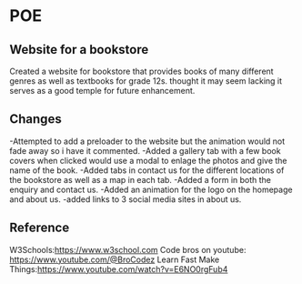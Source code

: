 # POE

## Website for a bookstore

Created a website for bookstore that provides books of many different genres as well as textbooks for grade 12s. 
thought it may seem lacking it serves as a good temple for future enhancement.


## Changes
-Attempted to add a preloader to the website but the animation would not fade away so i have it commented.
-Added a gallery tab with a few book covers when clicked would use a modal to enlage the photos and give the name of the book.
-Added tabs in contact us for the different locations of the bookstore as well as a map in each tab. 
-Added a form in both the enquiry and contact us. 
-Added an animation for the logo on the homepage and about us.
-added links to 3 social media sites in about us.


## Reference
W3Schools:https://www.w3school.com
Code bros on youtube: https://www.youtube.com/@BroCodez
Learn Fast Make Things:https://www.youtube.com/watch?v=E6NO0rgFub4



